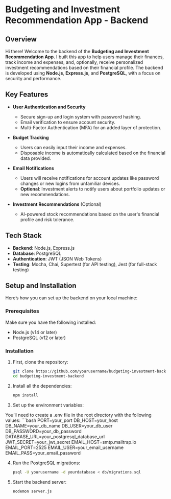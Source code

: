# Budgeting and Investment Recommendation App - Backend

## Overview

Hi there! Welcome to the backend of the **Budgeting and Investment Recommendation App**. I built this app to help users manage their finances, track income and expenses, and, optionally, receive personalized investment recommendations based on their financial profile. The backend is developed using **Node.js**, **Express.js**, and **PostgreSQL**, with a focus on security and performance.

## Key Features

- **User Authentication and Security**
  - Secure sign-up and login system with password hashing.
  - Email verification to ensure account security.
  - Multi-Factor Authentication (MFA) for an added layer of protection.

- **Budget Tracking**
  - Users can easily input their income and expenses.
  - Disposable income is automatically calculated based on the financial data provided.

- **Email Notifications**
  - Users will receive notifications for account updates like password changes or new logins from unfamiliar devices.
  - **Optional**: Investment alerts to notify users about portfolio updates or new recommendations.

- **Investment Recommendations** (Optional)
  - AI-powered stock recommendations based on the user's financial profile and risk tolerance.

## Tech Stack

- **Backend**: Node.js, Express.js
- **Database**: PostgreSQL
- **Authentication**: JWT (JSON Web Tokens)
- **Testing**: Mocha, Chai, Supertest (for API testing), Jest (for full-stack testing)

## Setup and Installation

Here’s how you can set up the backend on your local machine:

### Prerequisites

Make sure you have the following installed:

- Node.js (v14 or later)
- PostgreSQL (v12 or later)

### Installation

1. First, clone the repository:

   ```bash
   git clone https://github.com/yourusername/budgeting-investment-backend.git
   cd budgeting-investment-backend

2. Install all the dependencies:
   ```bash
   npm install

3. Set up the environment variables:

You’ll need to create a .env file in the root directory with the following values:
    ```bash
    PORT=your_port
    DB_HOST=your_host
    DB_NAME=your_db_name
    DB_USER=your_db_user
    DB_PASSWORD=your_db_password
    DATABASE_URL=your_postgresql_database_url
    JWT_SECRET=your_jwt_secret
    EMAIL_HOST=smtp.mailtrap.io
    EMAIL_PORT=2525
    EMAIL_USER=your_email_username
    EMAIL_PASS=your_email_password

4. Run the PostgreSQL migrations:
    ```bash
    psql -U yourusername -d yourdatabase < db/migrations.sql

5. Start the backend server:
    ```bash
    nodemon server.js



